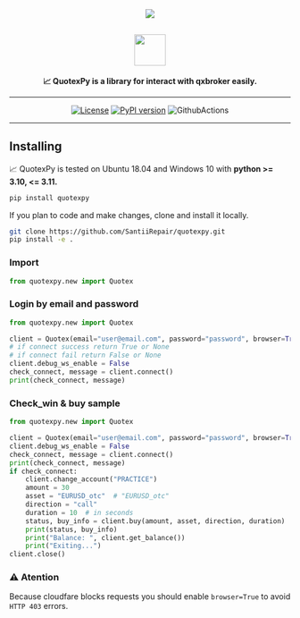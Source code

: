 <div align="center">
<img src="https://static.scarf.sh/a.png?x-pxid=cf317fe7-2188-4721-bc01-124bb5d5dbb2" />

## <img src="https://github.com/SantiiRepair/quotexpy/blob/main/.github/images/quotex-logo.png?raw=true" height="56"/>


**📈 QuotexPy is a library for interact with qxbroker easily.**

______________________________________________________________________

[![License](https://img.shields.io/badge/License-GPL--3.0-magenta.svg)](https://www.gnu.org/licenses/gpl-3.0.txt)
[![PyPI version](https://badge.fury.io/py/quotexpy.svg)](https://badge.fury.io/py/quotexpy)
![GithubActions](https://github.com/SantiiRepair/quotexpy/actions/workflows/pylint.yml/badge.svg)

</div>

______________________________________________________________________

## Installing

📈 QuotexPy is tested on Ubuntu 18.04 and Windows 10 with **python >= 3.10, <= 3.11.**
```bash
pip install quotexpy
```

If you plan to code and make changes, clone and install it locally.

```bash
git clone https://github.com/SantiiRepair/quotexpy.git
pip install -e .
```

### Import
```python
from quotexpy.new import Quotex
```

### Login by email and password
```python
from quotexpy.new import Quotex

client = Quotex(email="user@email.com", password="password", browser=True)
# if connect success return True or None 
# if connect fail return False or None 
client.debug_ws_enable = False
check_connect, message = client.connect()
print(check_connect, message)
```

### Check_win & buy sample

```python
from quotexpy.new import Quotex

client = Quotex(email="user@email.com", password="password", browser=True)
client.debug_ws_enable = False
check_connect, message = client.connect()
print(check_connect, message)
if check_connect:
    client.change_account("PRACTICE")
    amount = 30
    asset = "EURUSD_otc"  # "EURUSD_otc"
    direction = "call"
    duration = 10  # in seconds
    status, buy_info = client.buy(amount, asset, direction, duration)
    print(status, buy_info)
    print("Balance: ", client.get_balance())
    print("Exiting...")
client.close()
```
### ⚠️ Atention 
Because cloudfare blocks requests you should enable `browser=True` to avoid `HTTP 403` errors.
